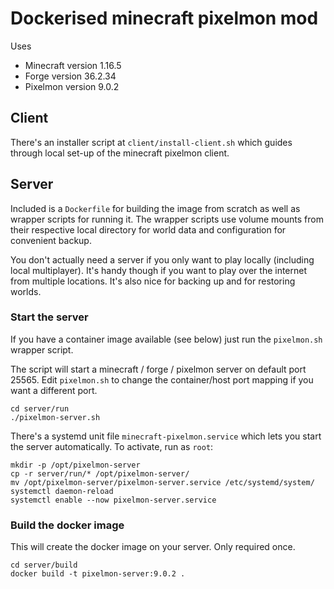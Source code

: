# Dockerised minecraft pixelmon mod

Uses
* Minecraft version 1.16.5
* Forge version 36.2.34
* Pixelmon version 9.0.2

## Client

There's an installer script at `client/install-client.sh` which guides through local set-up of the minecraft pixelmon client.

## Server

Included is a `Dockerfile` for building the image from scratch as well as wrapper scripts for running it.
The wrapper scripts use volume mounts from their respective local directory for world data and configuration for convenient backup.

You don't actually need a server if you only want to play locally (including local multiplayer).
It's handy though if you want to play over the internet from multiple locations.
It's also nice for backing up and for restoring worlds.

### Start the server

If you have a container image available (see below) just run the `pixelmon.sh` wrapper script.

The script will start a minecraft / forge / pixelmon server on default port 25565.
Edit `pixelmon.sh` to change the container/host port mapping if you want a different port.

```shell
cd server/run
./pixelmon-server.sh
```

There's a systemd unit file `minecraft-pixelmon.service` which lets you start the server automatically.
To activate, run as `root`:

```shell
mkdir -p /opt/pixelmon-server
cp -r server/run/* /opt/pixelmon-server/
mv /opt/pixelmon-server/pixelmon-server.service /etc/systemd/system/
systemctl daemon-reload
systemctl enable --now pixelmon-server.service
```

### Build the docker image

This will create the docker image on your server.
Only required once.

```shell
cd server/build
docker build -t pixelmon-server:9.0.2 .
```
